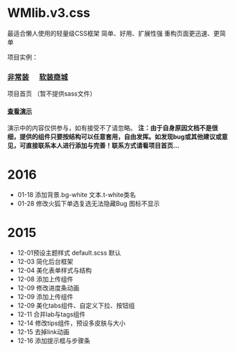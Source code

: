 # WMlib.v3.css
最适合懒人使用的轻量级CSS框架
简单、好用、扩展性强 重构页面更迅速、更简单


项目实例：
<h3><a href="http://www.fcz.cn">非常装</a>&nbsp;&nbsp;&nbsp;&nbsp;&nbsp;&nbsp;<a href="http://mall.fcz.cn">软装商城</a></h3>



项目首页 （暂不提供sass文件）
<h4><a href="http://oilan.com.cn/wm/">查看演示</a> </h4>
演示中的内容仅供参与，如有接受不了请忽略。
<b>注：由于自身原因文档不是很细，提供的组件只要按结构可以任意套用，自由发挥。如发现bug或其他建议或意见，可直接联系本人进行添加与完善！联系方式请看项目首页…</b>



# 2016
* 01-18 添加背景.bg-white   文本.t-white类名
* 01-28 修改火狐下单选复选无法隐藏Bug 图标不显示


# 2015
* 12-01预设主题样式 default.scss 默认
* 12-03 简化后台框架
* 12-04 美化表单样式与结构
* 12-08 添加上传组件
* 12-09 修改进度条动画 
* 12-09 添加上传组件
* 12-09 美化tabs组件、自定义下拉、按钮组
* 12-11 合并lab与tags组件
* 12-14 修改tips组件，预设多皮肤与大小
* 12-15 去掉link动画
* 12-16 添加提示框与步骤条


